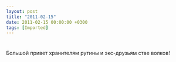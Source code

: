 ```yaml
---
layout: post
title: "2011-02-15"
date: 2011-02-15 00:00:00 +0300
tags: [Imported]
---
```

# 

Большой привет хранителям рутины и экс-друзьям стае волков!